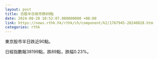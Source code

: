 ```yaml
---
layout: post
title: 日股半日收市跌89點
date: 2024-08-28 10:52:07.000000000 +08:00
link: https://news.rthk.hk/rthk/ch/component/k2/1767945-20240828.htm
categories: rthk
---
```


東京股市半日跌近90點。

日經指數報38199點，跌89點，跌幅0.23%。

